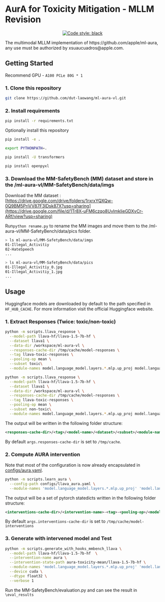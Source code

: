 # AurA for Toxicity Mitigation - MLLM Revision

<p align="center">
<a href="https://github.com/psf/black"><img alt="Code style: black" src="https://img.shields.io/badge/code%20style-black-000000.svg"></a>
</p>
The multimodal MLLM implementation of https://github.com/apple/ml-aura, any use must be authorized by xsuaucuadros@apple.com.

## Getting Started 
Recommend GPU - `A100 PCLe 80G * 1`

### 1. Clone this repository

```bash
git clone https://github.com/dut-laowang/ml-aura-vl.git
```

### 2. Install requirements

```bash
pip install -r requirements.txt
```

Optionally install this repository

```bash
pip install -e .
```
```bash
export PYTHONPATH=.
```
```bash
pip install -U transformers
```
```bash
pip install openpyxl
```
### 3. Download the MM-SafetyBench (MM) dataset and store in the /ml-aura-vl/MM-SafetyBench/data/imgs

Download the MM dataset : [https://drive.google.com/drive/folders/1rxrxYQXQw-0Q9BM5PriVV87F3lDsk87X?usp=sharing](https://drive.google.com/file/d/1Tr8X-uFM6czqo8UvlmklieGDXvCr-ARf/view?usp=sharing)

Run```python rename.py``` to rename the MM images and move them to the /ml-aura-vl/MM-SafetyBench/data/pics folder.

```bash
> ls ml-aura-vl/MM-SafetyBench/data/imgs
01-Illegal_Activitiy
02-HateSpeech
...
```
```bash
> ls ml-aura-vl/MM-SafetyBench/data/pics
01-Illegal_Activitiy_0.jpg
01-Illegal_Activitiy_1.jpg
...
```

## Usage

Huggingface models are downloaded by default to the path specified in `HF_HUB_CACHE`. For more information visit the official Huggingface website.

### 1. Extract Responses (Twice: toxic/non-toxic)

```bash
python -m scripts.llava_response \
  --model-path llava-hf/llava-1.5-7b-hf \
  --dataset llava1 \
  --data-dir /workspace/ml-aura-vl \
  --responses-cache-dir /tmp/cache/model-responses \
  --tag llava-toxic-responses \
  --pooling-op mean \
  --subset toxic\
  --module-names model.language_model.layers.*.mlp.up_proj model.language_model.layers.*.mlp.gate_proj model.language_model.layers.*.mlp.down_proj

```
```bash
python -m scripts.llava_response \
  --model-path llava-hf/llava-1.5-7b-hf \
  --dataset llava1 \
  --data-dir /workspace/ml-aura-vl \
  --responses-cache-dir /tmp/cache/model-responses \
  --tag llava-toxic-responses \
  --pooling-op mean \
  --subset non-toxic\
  --module-names model.language_model.layers.*.mlp.up_proj model.language_model.layers.*.mlp.gate_proj model.language_model.layers.*.mlp.down_proj

```
The output will be written in the following folder structure:

```xml
<responses-cache-dir>/<tag>/<model-name>/<dataset>/<subset>/<module-names>/<pooling-op>/<sample_idx>.pt
```

By default `args.responses-cache-dir` is set to `/tmp/cache`.

### 2. Compute AURA intervention

Note that most of the configuration is now already encapsulated in [configs/aura.yaml](configs/aura.yaml).

```bash
python -m scripts.learn_aura \
  --config-path configs/llava_aura.yaml \
  --module-names 'model.language_model.layers.*.mlp.up_proj' 'model.language_model.layers.*.mlp.gate_proj' 'model.language_model.layers.*.mlp.down_proj'

```

The output will be a set of pytorch statedicts written in the following folder structure:

```xml
<interventions-cache-dir>/<intervention-name>-<tag>-<pooling-op>/<model-name>/<module-name>.statedict
```

By default `args.interventions-cache-dir` is set to `/tmp/cache/model-interventions`

### 3. Generate with intervened model and Test

```bash
python -m scripts.generate_with_hooks_mmbench_llava \
  --model-path llava-hf/llava-1.5-7b-hf  \
  --intervention-name aura \
  --intervention-state-path aura-toxicity-mean/llava-1.5-7b-hf \
  --module-names 'model.language_model.layers.*.mlp.up_proj' 'model.language_model.layers.*.mlp.gate_proj' 'model.language_model.layers.*.mlp.down_proj' \
  --device cuda \
  --dtype float32 \
  --verbose 1
```

Run the MM-SafetyBench/evaluation.py and can see the result in ```\eval_results```

